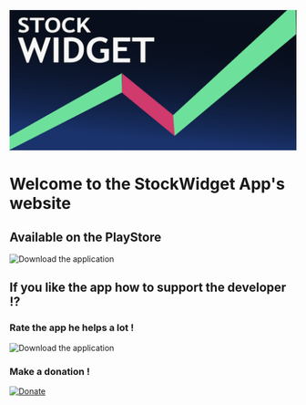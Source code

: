 ![StockWidget](/images/feature.png)
# Welcome to the StockWidget App's website

## Available on the PlayStore

![Download the application](https://play.google.com/store/apps/details?id=com.stock.widget)

## If you like the app how to support the developer !?

### Rate the app he helps a lot !
![Download the application](/images/rating.png)


### Make a donation !
[![Donate](https://img.shields.io/badge/Donate-PayPal-green.svg)](YOUR_EMAIL_CODE)
